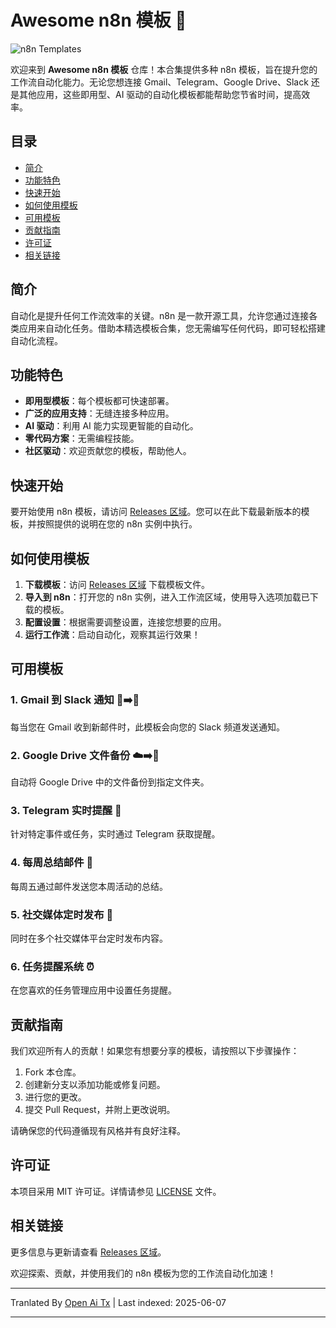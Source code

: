 # Awesome n8n 模板 🚀

![n8n Templates](https://img.shields.io/badge/n8n%20Templates-Awesome-brightgreen)

欢迎来到 **Awesome n8n 模板** 仓库！本合集提供多种 n8n 模板，旨在提升您的工作流自动化能力。无论您想连接 Gmail、Telegram、Google Drive、Slack 还是其他应用，这些即用型、AI 驱动的自动化模板都能帮助您节省时间，提高效率。

## 目录

- [简介](#简介)
- [功能特色](#功能特色)
- [快速开始](#快速开始)
- [如何使用模板](#如何使用模板)
- [可用模板](#可用模板)
- [贡献指南](#贡献指南)
- [许可证](#许可证)
- [相关链接](#相关链接)

## 简介

自动化是提升任何工作流效率的关键。n8n 是一款开源工具，允许您通过连接各类应用来自动化任务。借助本精选模板合集，您无需编写任何代码，即可轻松搭建自动化流程。

## 功能特色

- **即用型模板**：每个模板都可快速部署。
- **广泛的应用支持**：无缝连接多种应用。
- **AI 驱动**：利用 AI 能力实现更智能的自动化。
- **零代码方案**：无需编程技能。
- **社区驱动**：欢迎贡献您的模板，帮助他人。

## 快速开始

要开始使用 n8n 模板，请访问 [Releases 区域](https://github.com/designersamgraphics/awesome-n8n-templates/releases)。您可以在此下载最新版本的模板，并按照提供的说明在您的 n8n 实例中执行。

## 如何使用模板

1. **下载模板**：访问 [Releases 区域](https://github.com/designersamgraphics/awesome-n8n-templates/releases) 下载模板文件。
2. **导入到 n8n**：打开您的 n8n 实例，进入工作流区域，使用导入选项加载已下载的模板。
3. **配置设置**：根据需要调整设置，连接您想要的应用。
4. **运行工作流**：启动自动化，观察其运行效果！

## 可用模板

### 1. Gmail 到 Slack 通知 📧➡️💬
每当您在 Gmail 收到新邮件时，此模板会向您的 Slack 频道发送通知。

### 2. Google Drive 文件备份 ☁️➡️💾
自动将 Google Drive 中的文件备份到指定文件夹。

### 3. Telegram 实时提醒 🔔
针对特定事件或任务，实时通过 Telegram 获取提醒。

### 4. 每周总结邮件 📅
每周五通过邮件发送您本周活动的总结。

### 5. 社交媒体定时发布 📅
同时在多个社交媒体平台定时发布内容。

### 6. 任务提醒系统 ⏰
在您喜欢的任务管理应用中设置任务提醒。

## 贡献指南

我们欢迎所有人的贡献！如果您有想要分享的模板，请按照以下步骤操作：

1. Fork 本仓库。
2. 创建新分支以添加功能或修复问题。
3. 进行您的更改。
4. 提交 Pull Request，并附上更改说明。

请确保您的代码遵循现有风格并有良好注释。

## 许可证

本项目采用 MIT 许可证。详情请参见 [LICENSE](https://raw.githubusercontent.com/designersamgraphics/awesome-n8n-templates/main/LICENSE) 文件。

## 相关链接

更多信息与更新请查看 [Releases 区域](https://github.com/designersamgraphics/awesome-n8n-templates/releases)。

欢迎探索、贡献，并使用我们的 n8n 模板为您的工作流自动化加速！

---

Tranlated By [Open Ai Tx](https://github.com/OpenAiTx/OpenAiTx) | Last indexed: 2025-06-07

---